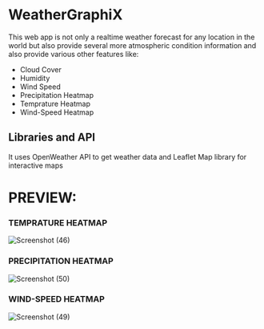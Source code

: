 # WeatherGraphiX

This web app is not only a realtime weather forecast for any location in the world but also provide several more atmospheric condition information and also provide various other features like:
- Cloud Cover
- Humidity
- Wind Speed
- Precipitation Heatmap
- Temprature Heatmap
- Wind-Speed Heatmap

## Libraries and API
  It uses OpenWeather API to get weather data and Leaflet Map library for interactive maps

# PREVIEW:
### TEMPRATURE HEATMAP
![Screenshot (46)](https://github.com/ayush110404/WEATHER-GRAPHIX/assets/114819135/6311c775-0bdb-4eea-9916-0603ad90105c)
### PRECIPITATION HEATMAP
![Screenshot (50)](https://github.com/ayush110404/WEATHER-GRAPHIX/assets/114819135/9e16c02a-4b6d-4842-b744-fcde67ee8d85)
### WIND-SPEED HEATMAP
![Screenshot (49)](https://github.com/ayush110404/WEATHER-GRAPHIX/assets/114819135/8cae931f-2891-415d-aaf9-f8286d97fcd4)

